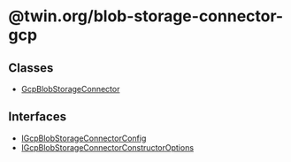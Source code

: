 # @twin.org/blob-storage-connector-gcp

## Classes

- [GcpBlobStorageConnector](classes/GcpBlobStorageConnector.md)

## Interfaces

- [IGcpBlobStorageConnectorConfig](interfaces/IGcpBlobStorageConnectorConfig.md)
- [IGcpBlobStorageConnectorConstructorOptions](interfaces/IGcpBlobStorageConnectorConstructorOptions.md)
